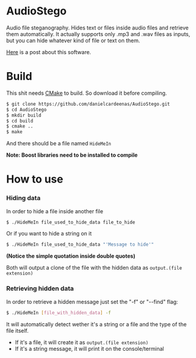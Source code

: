 AudioStego
==========

Audio file steganography. Hides text or files inside audio files and retrieve them automatically.
It actually supports only .mp3 and .wav files as inputs, but you can hide whatever kind of file or text on them.

[Here](http://danielcardeenas.github.io/blog/2014/11/13/steganography-%7C-hiding-data-inside-an-audio-file/) is a post about this software.

Build
==========
This shit needs [CMake](http://www.cmake.org/install/) to build. So download it before compiling. 

```sh
$ git clone https://github.com/danielcardeenas/AudioStego.git
$ cd AudioStego
$ mkdir build
$ cd build
$ cmake ..
$ make
```
And there should be a file named `HideMeIn`

**Note: Boost libraries need to be installed to compile**

How to use
==========

### Hiding data
In order to hide a file inside another file

```sh
$ ./HideMeIn file_used_to_hide_data file_to_hide
```

Or if you want to hide a string on it

```sh
$ ./HideMeIn file_used_to_hide_data "'Message to hide'"
``` 
**(Notice the simple quotation inside double quotes)**

Both will output a clone of the file with the hidden data as `output.(file extension)`

### Retrieving hidden data
In order to retrieve a hidden message just set the "-f" or "--find" flag:

```sh
$ ./HideMeIn [file_with_hidden_data] -f
```

It will automatically detect wether it's a string or a file and the type of the file itself.
+ If it's a file, it will create it as `output.(file extension)`
+ If it's a string message, it will print it on the console/terminal
